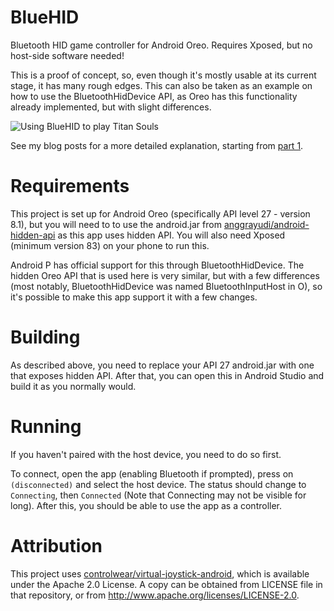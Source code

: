 # BlueHID

Bluetooth HID game controller for Android Oreo.
Requires Xposed, but no host-side software needed!

This is a proof of concept, so, even though it's mostly usable at its current stage, it has many rough edges.
This can also be taken as an example on how to use the BluetoothHidDevice API, as Oreo has this functionality already implemented, but with slight differences.

![Using BlueHID to play Titan Souls](media/bluehid.gif)

See my blog posts for a more detailed explanation, starting from [part 1](https://ralismark.github.io/2019/01/04/bluehid-1.html).

# Requirements

This project is set up for Android Oreo (specifically API level 27 - version 8.1), but you will need to to use the android.jar from [anggrayudi/android-hidden-api](https://github.com/anggrayudi/android-hidden-api) as this app uses hidden API.
You will also need Xposed (minimum version 83) on your phone to run this.

Android P has official support for this through BluetoothHidDevice.
The hidden Oreo API that is used here is very similar, but with a few differences (most notably, BluetoothHidDevice was named BluetoothInputHost in O), so it's possible to make this app support it with a few changes.

# Building

As described above, you need to replace your API 27 android.jar with one that exposes hidden API.
After that, you can open this in Android Studio and build it as you normally would.

# Running

If you haven't paired with the host device, you need to do so first.

To connect, open the app (enabling Bluetooth if prompted), press on `(disconnected)` and select the host device.
The status should change to `Connecting`, then `Connected` (Note that Connecting may not be visible for long).
After this, you should be able to use the app as a controller.

# Attribution

This project uses [
controlwear/virtual-joystick-android](https://github.com/controlwear/virtual-joystick-android), which is available under the Apache 2.0 License.
A copy can be obtained from LICENSE file in that repository, or from http://www.apache.org/licenses/LICENSE-2.0.
